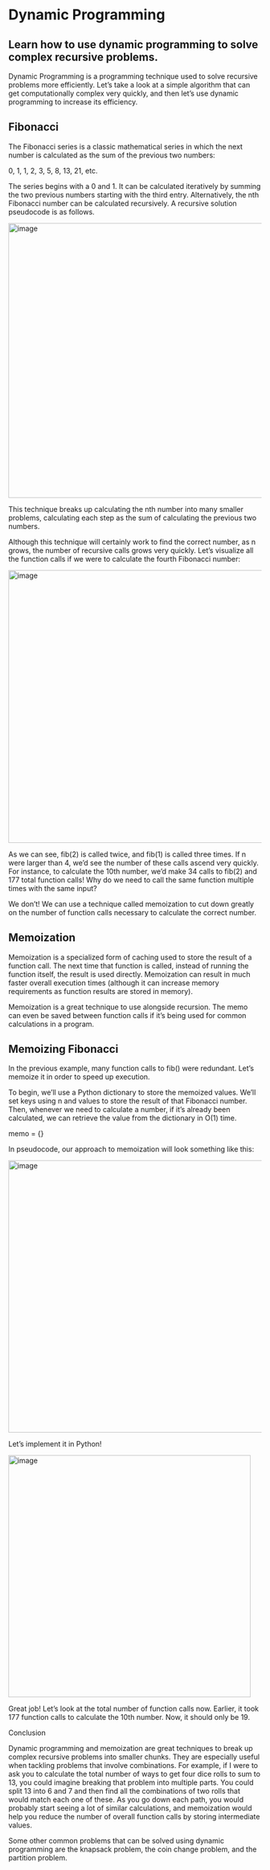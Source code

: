 # Dynamic Programming

## Learn how to use dynamic programming to solve complex recursive problems.

Dynamic Programming is a programming technique used to solve recursive problems more efficiently. Let’s take a look at a simple algorithm that can get computationally complex very quickly, and then let’s use dynamic programming to increase its efficiency.

## Fibonacci

The Fibonacci series is a classic mathematical series in which the next number is calculated as the sum of the previous two numbers:

  0, 1, 1, 2, 3, 5, 8, 13, 21, etc.

The series begins with a 0 and 1. It can be calculated iteratively by summing the two previous numbers starting with the third entry. Alternatively, the nth Fibonacci number can be calculated recursively. A recursive solution pseudocode is as follows.

<img width="547" alt="image" src="https://user-images.githubusercontent.com/82447615/190352823-6bc84b8c-3363-4d76-ab33-00c3df777c9f.png">

This technique breaks up calculating the nth number into many smaller problems, calculating each step as the sum of calculating the previous two numbers.

Although this technique will certainly work to find the correct number, as n grows, the number of recursive calls grows very quickly. Let’s visualize all the function calls if we were to calculate the fourth Fibonacci number:

<img width="543" alt="image" src="https://user-images.githubusercontent.com/82447615/190353024-62f0adaf-2e3c-445e-b083-2728fb196e37.png">

As we can see, fib(2) is called twice, and fib(1) is called three times. If n were larger than 4, we’d see the number of these calls ascend very quickly. For instance, to calculate the 10th number, we’d make 34 calls to fib(2) and 177 total function calls! Why do we need to call the same function multiple times with the same input?

We don’t! We can use a technique called memoization to cut down greatly on the number of function calls necessary to calculate the correct number.

## Memoization

Memoization is a specialized form of caching used to store the result of a function call. The next time that function is called, instead of running the function itself, the result is used directly. Memoization can result in much faster overall execution times (although it can increase memory requirements as function results are stored in memory).

Memoization is a great technique to use alongside recursion. The memo can even be saved between function calls if it’s being used for common calculations in a program.

## Memoizing Fibonacci

In the previous example, many function calls to fib() were redundant. Let’s memoize it in order to speed up execution.

To begin, we’ll use a Python dictionary to store the memoized values. We’ll set keys using n and values to store the result of that Fibonacci number. Then, whenever we need to calculate a number, if it’s already been calculated, we can retrieve the value from the dictionary in O(1) time.

memo = {}

In pseudocode, our approach to memoization will look something like this:

<img width="542" alt="image" src="https://user-images.githubusercontent.com/82447615/190353517-90779e91-cdb9-4c4f-be9c-a4610c22d718.png">

Let’s implement it in Python!

<img width="482" alt="image" src="https://user-images.githubusercontent.com/82447615/190353691-62de6396-ced8-4e73-b907-55e3b8cf7780.png">

Great job! Let’s look at the total number of function calls now. Earlier, it took 177 function calls to calculate the 10th number. Now, it should only be 19.

Conclusion

Dynamic programming and memoization are great techniques to break up complex recursive problems into smaller chunks. They are especially useful when tackling problems that involve combinations. For example, if I were to ask you to calculate the total number of ways to get four dice rolls to sum to 13, you could imagine breaking that problem into multiple parts. You could split 13 into 6 and 7 and then find all the combinations of two rolls that would match each one of these. As you go down each path, you would probably start seeing a lot of similar calculations, and memoization would help you reduce the number of overall function calls by storing intermediate values.

Some other common problems that can be solved using dynamic programming are the knapsack problem, the coin change problem, and the partition problem.




